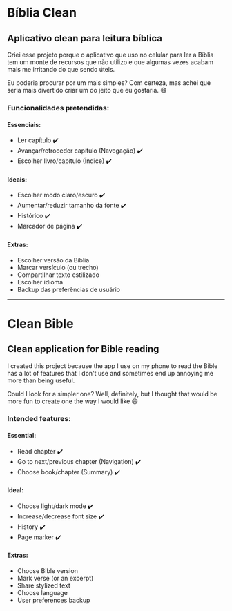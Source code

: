 # Bíblia Clean
## Aplicativo clean para leitura bíblica

Criei esse projeto porque o aplicativo que uso no celular para ler a Bíblia tem um monte de recursos que não utilizo e que algumas vezes acabam mais me irritando do que sendo úteis.

Eu poderia procurar por um mais simples? Com certeza, mas achei que seria mais divertido criar um do jeito que eu gostaria. :smile:

### Funcionalidades pretendidas:
#### Essenciais:
- Ler capítulo :heavy_check_mark:
- Avançar/retroceder capítulo (Navegação) :heavy_check_mark:
- Escolher livro/capítulo (Índice) :heavy_check_mark:

#### Ideais:
- Escolher modo claro/escuro :heavy_check_mark:
- Aumentar/reduzir tamanho da fonte :heavy_check_mark:
- Histórico :heavy_check_mark:
- Marcador de página :heavy_check_mark:

#### Extras:
- Escolher versão da Bíblia
- Marcar versículo (ou trecho)
- Compartilhar texto estilizado
- Escolher idioma
- Backup das preferências de usuário

---

# Clean Bible
## Clean application for Bible reading

I created this project because the app I use on my phone to read the Bible has a lot of features that I don't use and sometimes end up annoying me more than being useful.

Could I look for a simpler one? Well, definitely, but I thought that would be more fun to create one the way I would like :smile:

### Intended features:
#### Essential:
- Read chapter :heavy_check_mark:
- Go to next/previous chapter (Navigation) :heavy_check_mark:
- Choose book/chapter (Summary) :heavy_check_mark:

#### Ideal:
- Choose light/dark mode :heavy_check_mark:
- Increase/decrease font size :heavy_check_mark:
- History :heavy_check_mark:
- Page marker :heavy_check_mark:

#### Extras:
- Choose Bible version
- Mark verse (or an excerpt)
- Share stylized text
- Choose language
- User preferences backup